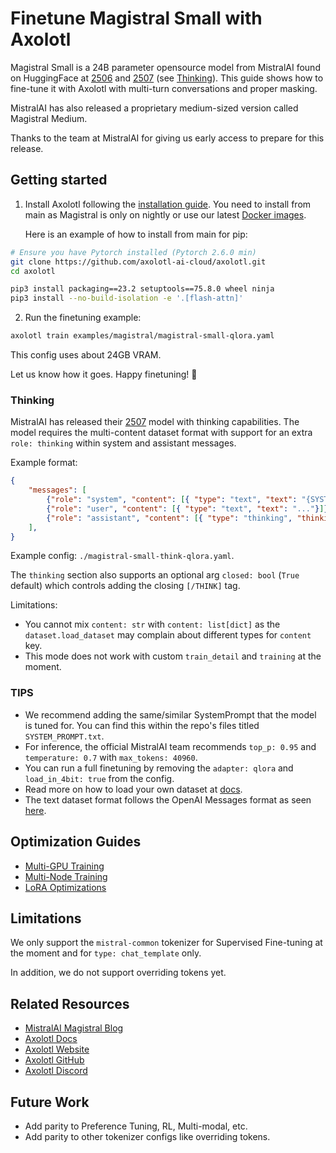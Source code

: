 # Finetune Magistral Small with Axolotl

Magistral Small is a 24B parameter opensource model from MistralAI found on HuggingFace at [2506](https://huggingface.co/mistralai/Magistral-Small-2506) and [2507](https://huggingface.co/mistralai/Magistral-Small-2507) (see [Thinking](#thinking)). This guide shows how to fine-tune it with Axolotl with multi-turn conversations and proper masking.

MistralAI has also released a proprietary medium-sized version called Magistral Medium.

Thanks to the team at MistralAI for giving us early access to prepare for this release.

## Getting started

1. Install Axolotl following the [installation guide](https://docs.axolotl.ai/docs/installation.html). You need to install from main as Magistral is only on nightly or use our latest [Docker images](https://docs.axolotl.ai/docs/docker.html).

    Here is an example of how to install from main for pip:

```bash
# Ensure you have Pytorch installed (Pytorch 2.6.0 min)
git clone https://github.com/axolotl-ai-cloud/axolotl.git
cd axolotl

pip3 install packaging==23.2 setuptools==75.8.0 wheel ninja
pip3 install --no-build-isolation -e '.[flash-attn]'
```

2. Run the finetuning example:

```bash
axolotl train examples/magistral/magistral-small-qlora.yaml
```

This config uses about 24GB VRAM.

Let us know how it goes. Happy finetuning! 🚀

### Thinking

MistralAI has released their [2507](https://huggingface.co/mistralai/Magistral-Small-2507) model with thinking capabilities. The model requires the multi-content dataset format with support for an extra `role: thinking` within system and assistant messages.

Example format:

```json
{
    "messages": [
        {"role": "system", "content": [{ "type": "text", "text": "{SYSTEM_PROMPT}"}]},
        {"role": "user", "content": [{ "type": "text", "text": "..."}]},
        {"role": "assistant", "content": [{ "type": "thinking", "thinking": "..."}, { "type": "text", "text": "..." }]},
    ],
}
```

Example config: `./magistral-small-think-qlora.yaml`.

The `thinking` section also supports an optional arg `closed: bool` (`True` default) which controls adding the closing `[/THINK]` tag.

Limitations:
- You cannot mix `content: str` with `content: list[dict]` as the `dataset.load_dataset` may complain about different types for `content` key.
- This mode does not work with custom `train_detail` and `training` at the moment.

### TIPS

- We recommend adding the same/similar SystemPrompt that the model is tuned for. You can find this within the repo's files titled `SYSTEM_PROMPT.txt`.
- For inference, the official MistralAI team recommends `top_p: 0.95` and `temperature: 0.7` with `max_tokens: 40960`.
- You can run a full finetuning by removing the `adapter: qlora` and `load_in_4bit: true` from the config.
- Read more on how to load your own dataset at [docs](https://docs.axolotl.ai/docs/dataset_loading.html).
- The text dataset format follows the OpenAI Messages format as seen [here](https://docs.axolotl.ai/docs/dataset-formats/conversation.html#chat_template).

## Optimization Guides

- [Multi-GPU Training](https://docs.axolotl.ai/docs/multi-gpu.html)
- [Multi-Node Training](https://docs.axolotl.ai/docs/multi-node.html)
- [LoRA Optimizations](https://docs.axolotl.ai/docs/lora_optims.html)

## Limitations

We only support the `mistral-common` tokenizer for Supervised Fine-tuning at the moment and for `type: chat_template` only.

In addition, we do not support overriding tokens yet.

## Related Resources

- [MistralAI Magistral Blog](https://mistral.ai/news/magistral/)
- [Axolotl Docs](https://docs.axolotl.ai)
- [Axolotl Website](https://axolotl.ai)
- [Axolotl GitHub](https://github.com/axolotl-ai-cloud/axolotl)
- [Axolotl Discord](https://discord.gg/7m9sfhzaf3)


## Future Work

- Add parity to Preference Tuning, RL, Multi-modal, etc.
- Add parity to other tokenizer configs like overriding tokens.
